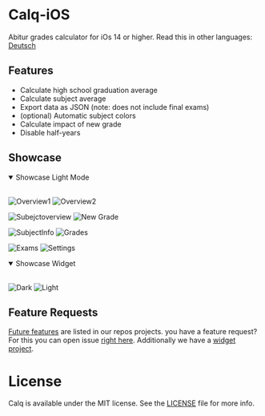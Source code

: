# Calq-iOS
Abitur grades calculator for iOs 14 or higher.
Read this in other languages: [Deutsch](https://github.com/AKORA-Studios/Calq/blob/master/README.de.md)

## Features
* Calculate high school graduation average
* Calculate subject average
* Export data as JSON (note: does not include final exams)
* (optional) Automatic subject colors
* Calculate impact of new grade
* Disable half-years


## Showcase
<details open>
<summary>Showcase Light Mode</summary>
<br>
  
![Overview1](https://media.discordapp.net/attachments/867129329363976212/936641961639694346/unknown.png?width=309&height=670)
![Overview2](https://media.discordapp.net/attachments/867129329363976212/936641988613259325/unknown.png?width=309&height=670)

![Subejctoverview](https://media.discordapp.net/attachments/867129329363976212/936642987201527848/unknown.png?width=309&height=670)
![New Grade](https://media.discordapp.net/attachments/867129329363976212/936730372769738843/unknown.png?width=309&height=670)

![SubjectInfo](https://media.discordapp.net/attachments/867129329363976212/936642048696647690/unknown.png?width=309&height=670)
![Grades](https://media.discordapp.net/attachments/867129329363976212/936730395087601664/unknown.png?width=309&height=670)
  
![Exams](https://media.discordapp.net/attachments/867129329363976212/936642066354675742/unknown.png?width=309&height=670)
![Settings](https://media.discordapp.net/attachments/867129329363976212/937014189170503720/unknown.png?width=309&height=670)
</details>

<details open>
<summary>Showcase Widget</summary>
<br>

![Dark](https://media.discordapp.net/attachments/819922260424785920/926869048753549372/unknown.png?width=309&height=670)
![Light](https://media.discordapp.net/attachments/867129329363976212/936730718237761586/unknown.png?width=309&height=670)
</details
<br>

## Feature Requests
[Future features](https://github.com/AKORA-Studios/Calq/projects/2) are listed in our repos projects. you have a feature request? For this you can open issue [right here](https://github.com/AKORA-Studios/Calq/issues). Additionally we have a [widget project](https://github.com/AKORA-Studios/Calq/projects/1).

# License
Calq is available under the MIT license. See the [LICENSE](https://github.com/AKORA-Studios/Calq-iOS/blob/main/LICENSE) file for more info.
